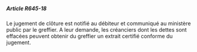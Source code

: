 ##### Article R645-18

Le jugement de clôture est notifié au débiteur et communiqué au ministère public par le greffier. A leur demande, les créanciers dont les dettes sont effacées peuvent obtenir du greffier un extrait certifié conforme du jugement.


